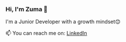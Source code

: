 ### Hi, I'm Zuma 👋

I'm a Junior Developer with a growth mindset😊

📫 You can reach me on: <a href= "https://www.linkedin.com/in/zymryte-kabashi/" target="_blank">LinkedIn</a>


